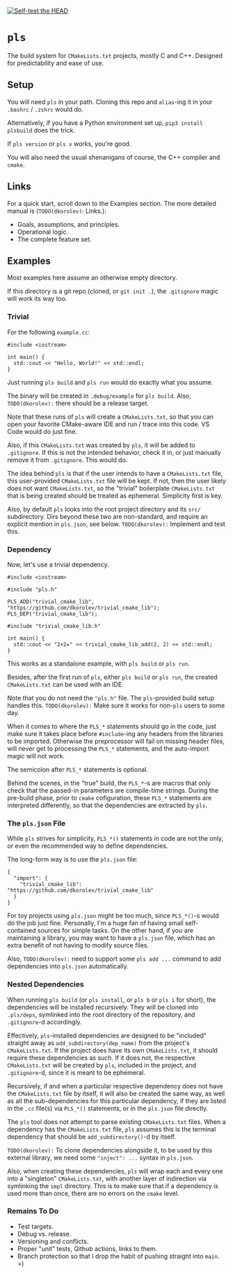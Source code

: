 [![Self-test the HEAD](https://github.com/dkorolev/pls/actions/workflows/run_selftest.yml/badge.svg)](https://github.com/dkorolev/pls/actions/workflows/run_selftest.yml)

# `pls`

The build system for `CMakeLists.txt` projects, mostly C and C++. Designed for predictability and ease of use.

## Setup

You will need `pls` in your path. Cloning this repo and `alias`-ing it in your `.bashrc` / `.zshrc` would do.

Alternatively, if you have a Python environment set up, `pip3 install plsbuild` does the trick.

If `pls version` or `pls v` works, you're good.

You will also need the usual shenanigans of course, the C++ compiler and `cmake`.

## Links

For a quick start, scroll down to the Examples section. The more detailed manual is (`TODO(dkorolev)`: Links.):

* Goals, assumptions, and principles.
* Operational logic.
* The complete feature set.

## Examples

Most examples here assume an otherwise empty directory.

If this directory is a git repo (cloned, or `git init .`), the `.gitignore` magic will work its way too.

### Trivial

For the following `example.cc`:

```
#include <iostream>

int main() {
  std::cout << "Hello, World!" << std::endl;
}
```

Just running `pls build` and `pls run` would do exactly what you assume.

The binary will be created in `.debug/example` for `pls build`. Also, `TODO(dkorolev):` there should be a release target.

Note that these runs of `pls` will create a `CMakeLists.txt`, so that you can open your favorite CMake-aware IDE and run / trace into this code. VS Code would do just fine.

Also, if this `CMakeLists.txt` was created by `pls`, it will be added to `.gitignore`. If this is not the intended behavior, check it in, or just manually remove it from `.gitignore`. This would do.

The idea behind `pls` is that if the user intends to have a `CMakeLists.txt` file, this user-provided `CMakeLists.txt` file will be kept. If not, then the user likely does not want `CMakeLists.txt`, so the "trivial" boilerplate `CMakeLists.txt` that is being created should be treated as ephemeral. Simplicity first is key.

Also, by default `pls` looks into the root project directory and its `src/` subdirectory. Dirs beyond these two are non-standard, and require an explicit mention in `pls.json`, see below. `TODO(dkorolev):` Implement and test this.

### Dependency

Now, let's use a trivial dependency.

```
#include <iostream>

#include "pls.h"

PLS_ADD("trivial_cmake_lib", "https://github.com/dkorolev/trivial_cmake_lib");
PLS_DEP("trivial_cmake_lib");

#include "trivial_cmake_lib.h"

int main() {
  std::cout << "2+2=" << trivial_cmake_lib_add(2, 2) << std::endl;
}
```

This works as a standalone example, with `pls build` or `pls run`.

Besides, after the first run of `pls`, either `pls build` or `pls run`, the created `CMakeLists.txt` can be used with an IDE.

Note that you do not need the `"pls.h"` file. The `pls`-provided build setup handles this. `TODO(dkorolev):` Make sure it works for non-`pls` users to some day.

When it comes to where the `PLS_*` statements should go in the code, just make sure it takes place before `#include`-ing any headers from the libraries to be imported. Otherwise the preprocessor will fail on missing header files, will never get to processing the `PLS_*` statements, and the auto-import magic will not work.

The semicolon after `PLS_*` statements is optional.

Behind the scenes, in the "true" build, the `PLS_*`-s are macros that only check that the passed-in parameters are compile-time strings. During the pre-build phase, prior to `cmake` cofiguration, these `PLS_*` statements are interpreted differently, so that the dependencies are extracted by `pls`.

### The `pls.json` File

While `pls` strives for simplicity, `PLS_*()` statements in code are not the only, or even the recommended way to define dependencies.

The long-form way is to use the `pls.json` file:

```
{
  "import": {
    "trivial_cmake_lib": "https://github.com/dkorolev/trivial_cmake_lib"
  }
}
```

For toy projects using `pls.json` might be too much, since `PLS_*()`-s would do the job just fine. Personally, I'm a huge fan of having small self-contained sources for simple tasks. On the other hand, if you are maintaining a library, you may want to have a `pls.json` file, which has an extra benefit of not having to modify source files.

Also, `TODO(dkorolev):` need to support some `pls add ...` command to add dependencies into `pls.json` automatically.

### Nested Dependencies

When running `pls build` (or `pls install`, or `pls b` or `pls i` for short), the dependencies will be installed recursively. They will be cloned into `.pls/deps`, symlinked into the root directory of the repository, and `.gitignore`-d accordingly.

Effectively, `pls`-installed dependencies are designed to be "included" straight away as `add_subdirectory(dep_name)` from the project's `CMakeLists.txt`. If the project does have its own `CMakeLists.txt`, it should require these dependencies as such. If it does not, the respective `CMakeLists.txt` will be created by `pls`, included in the project, and `.gitignore`-d, since it is meant to be ephemeral.

Recursively, if and when a particular respective dependency does not have the `CMakeLists.txt` file by itself, it will also be created the same way, as well as all the sub-dependencies for this particular dependency, if they are listed in the `.cc` file(s) via `PLS_*()` statements, or in the `pls.json` file directly.

The `pls` tool does not attempt to parse existing `CMakeLists.txt` files. When a dependency has the `CMakeLists.txt` file, `pls` assumes this is the terminal dependency that should be `add_subdirectory()`-d by itself.

`TODO(dkorolev):` To clone dependencies alongside it, to be used by this external library, we need some `"inject": ...` syntax in `pls.json`.

Also, when creating these dependencies, `pls` will wrap each and every one into a "singleton" `CMakeLists.txt`, with another layer of indirection via symlinking the `impl` directory. This is to make sure that if a dependency is used more than once, there are no errors on the `cmake` level.

### Remains To Do

* Test targets.
* Debug vs. release.
* Versioning and conflicts.
* Proper "unit" tests, Github actions, links to them.
* Branch protection so that I drop the habit of pushing straight into `main`. =)
